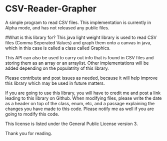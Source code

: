 # CSV-Reader-Grapher
A simple program to read CSV files.
This implementation is currently in Alpha mode, and has not released any public files.

#What is this library for?
This java light weight library is used to read CSV files (Comma Seperated Values) and graph them
onto a canvas in java, which in this case is called a class called Graphics.

This API can also be used to carry out info that is found in CSV files and storing them as an
array or an arraylist. Other implementations will be added depending on the populatrity of this library.

Please contribute and post issues as needed, because it will help improve this library which may be used in
future matters.

If you are going to use this library, you will have to credit me and post a link leading to this library on Github.
When modifying files, please write the date as a header on top of the class, enum, etc, and a passage explaining the 
changes you have made to this code. Please notify me as well if you are going to modify this code.

This license is listed under the General Public License version 3.

Thank you for reading.
